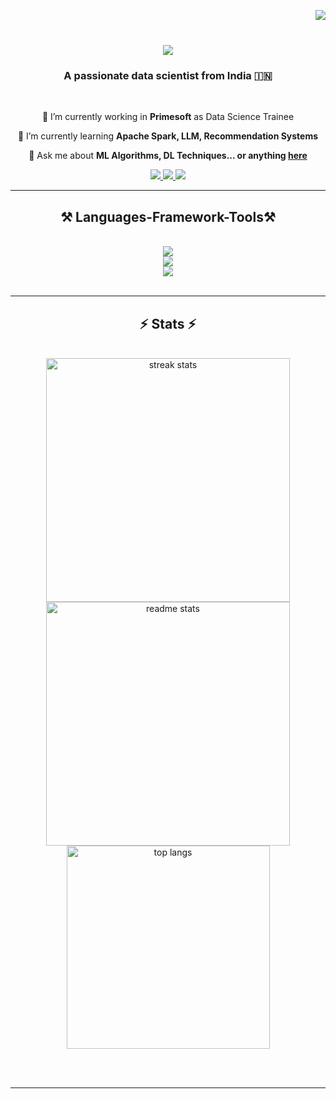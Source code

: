 [//]: <> (Visitior Badge) 
<a href="https://visitorbadge.io/status?path=GSelvakumar"><img align="right" src="https://api.visitorbadge.io/api/visitors?path=GSelvakumar&labelColor=%23697689&countColor=%23d9e3f0" /></a><br/>

[//]: <> (Name Live Typing) 
<h1 align="center">
    <img src="https://readme-typing-svg.herokuapp.com/?font=Righteous&size=35&center=true&vCenter=true&width=500&height=70&duration=4000&lines=Hi+There!+🙏;+I'm+Selvakumar+Gandeeban!;" />
</h1>

[//]: <> (About) 
<h3 align="center">A passionate data scientist from India 🇮🇳</h3><br/>

<div align="center">
 
 🔭 I’m currently working in **Primesoft** as Data Science Trainee
 
 🌱 I’m currently learning **Apache Spark, LLM, Recommendation Systems**

💬 Ask me about **ML Algorithms, DL Techniques... or anything [here](https://github.com/GSelvakumar/GSelvakumar/issues)**

 </div>

[//]: <> (Contact Information)
<div align="center"> 
  <a href="mailto:iselvakumarg@gmail.com">
    <img src="https://img.shields.io/badge/Gmail-333333?style=for-the-badge&logo=gmail&logoColor=red" />
  </a>
  <a href="https://www.linkedin.com/in/selvakumar-g-a366b0178/" target="_blank">
    <img src="https://img.shields.io/badge/LinkedIn-0077B5?style=for-the-badge&logo=linkedin&logoColor=white" target="_blank" />
  </a>
  <a href="" target="_blank">
     <img src="https://img.shields.io/badge/Portfolio-FF5722?style=for-the-badge&logo=todoist&logoColor=white" target="_blank" />
  </a>
</div>

<hr/>


[//]: <> (Language Information)
<h2 align="center">⚒️ Languages-Framework-Tools⚒️</h2>
<br/>
<div align="center">
    <img src="https://skillicons.dev/icons?i=javascript,python,mysql,md" /><br>
    <img src="https://skillicons.dev/icons?i=flask,pytorch,babel,opencv,sklearn,tensorflow" /><br>
    <img src="https://skillicons.dev/icons?i=anaconda,docker,figma,firebase,git,github,vscode" /><br>
</div>

<br/>
<hr/>



<h2 align="center">⚡ Stats ⚡</h2>
<br>
<div align=center>
  <img width=390 src="https://github-readme-stats.vercel.app/api?username=iselvakumarg&theme=dark&show_icons=true" alt="streak stats"/>
  <img width=390 src="https://github-readme-stats.vercel.app/api?username=iselvakumarg&count_private=true&show_icons=true&theme=react&rank_icon=github&border_radius=10" alt="readme stats" />
  <br/>
  <img width=325 align="center" src="https://github-readme-stats.vercel.app/api/top-langs/?username=iselvakumarg&hide=HTML&langs_count=8&layout=compact&theme=react&border_radius=10&size_weight=0.5&count_weight=0.5&exclude_repo=github-readme-stats" alt="top langs" />
</div>

<br/><br/>

<hr/>

<br/>






